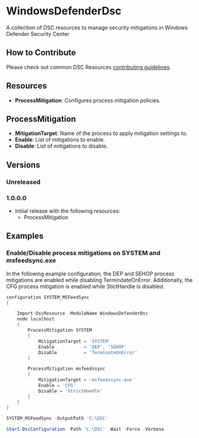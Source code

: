 # WindowsDefenderDsc

A collection of DSC resources to manage security mitigations in Windows Defender Security Center

## How to Contribute

Please check out common DSC Resources [contributing guidelines](https://github.com/PowerShell/DscResource.Kit/blob/master/CONTRIBUTING.md).

## Resources

* **ProcessMitigation**: Configures process mitigation policies.

## ProcessMitigation

* **MitigationTarget**: Name of the process to apply mitigation settings to.
* **Enable**: List of mitigations to enable.
* **Disable**: List of mitigations to disable.

## Versions

### Unreleased

### 1.0.0.0

* Intiial release with the following resources:
  * ProcessMitigation

## Examples

### Enable/Disable process mitigations on SYSTEM and msfeedsync.exe

In the following example configuration, the DEP and SEHOP process mitigations are enabled while disabling TermindateOnError.
Additionally, the CFG process mitigation is enabled while StictHandle is disabled.

```PowerShell
configuration SYSTEM_MSFeedSync
{

    Import-DscResource -ModuleName WindowsDefenderDsc
    node localhost
    {
        ProcessMitigation SYSTEM
        {
            MitigationTarget = 'SYSTEM'
            Enable           = 'DEP', 'SEHOP'
            Disable          = 'TerminateOnError'
        }

        ProcessMitigation msfeedssync
        {
            MitigationTarget = 'msfeedssync.exe'
            Enable = 'CFG'
            Disable = 'StrictHandle'
        }
    }
}

SYSTEM_MSFeedSync -OutputPath 'C:\DSC'

Start-DscConfiguration -Path 'C:\DSC' -Wait -Force -Verbose
```
